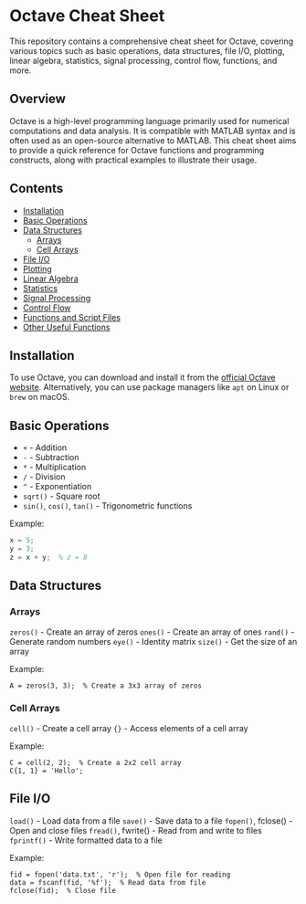 # Octave Cheat Sheet

This repository contains a comprehensive cheat sheet for Octave, covering various topics such as basic operations, data structures, file I/O, plotting, linear algebra, statistics, signal processing, control flow, functions, and more.

## Overview

Octave is a high-level programming language primarily used for numerical computations and data analysis. It is compatible with MATLAB syntax and is often used as an open-source alternative to MATLAB. This cheat sheet aims to provide a quick reference for Octave functions and programming constructs, along with practical examples to illustrate their usage.

## Contents

- [Installation](#installation)
- [Basic Operations](#basic-operations)
- [Data Structures](#data-structures)
  - [Arrays](#arrays)
  - [Cell Arrays](#cell-arrays)
- [File I/O](#file-io)
- [Plotting](#plotting)
- [Linear Algebra](#linear-algebra)
- [Statistics](#statistics)
- [Signal Processing](#signal-processing)
- [Control Flow](#control-flow)
- [Functions and Script Files](#functions-and-script-files)
- [Other Useful Functions](#other-useful-functions)

## Installation

To use Octave, you can download and install it from the [official Octave website](https://docs.octave.org/latest/). Alternatively, you can use package managers like `apt` on Linux or `brew` on macOS.

## Basic Operations

- `+` - Addition
- `-` - Subtraction
- `*` - Multiplication
- `/` - Division
- `^` - Exponentiation
- `sqrt()` - Square root
- `sin()`, `cos()`, `tan()` - Trigonometric functions

Example:

```octave
x = 5;
y = 3;
z = x + y;  % z = 8
```
## Data Structures
### Arrays
`zeros()` - Create an array of zeros
`ones()` - Create an array of ones
`rand()` - Generate random numbers
`eye()` - Identity matrix
`size()` - Get the size of an array

Example:

```
A = zeros(3, 3);  % Create a 3x3 array of zeros
```

### Cell Arrays
`cell()` - Create a cell array
`{}` - Access elements of a cell array

Example:

```
C = cell(2, 2);  % Create a 2x2 cell array
C{1, 1} = 'Hello';
```

## File I/O
`load()` - Load data from a file
`save()` - Save data to a file
`fopen()`, fclose() - Open and close files
`fread()`, fwrite() - Read from and write to files
`fprintf()` - Write formatted data to a file

Example:

```
fid = fopen('data.txt', 'r');  % Open file for reading
data = fscanf(fid, '%f');  % Read data from file
fclose(fid);  % Close file
```




